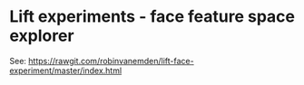 # Lift experiments - face feature space explorer

See: https://rawgit.com/robinvanemden/lift-face-experiment/master/index.html
